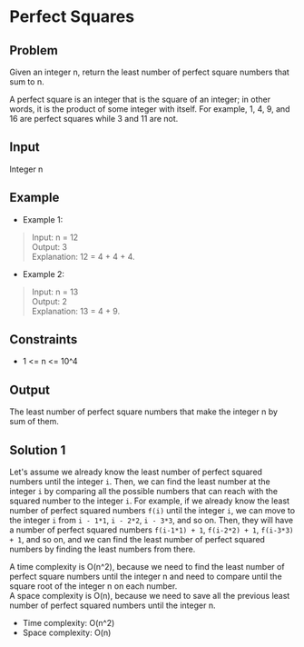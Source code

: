 # Perfect Squares

## Problem

Given an integer n, return the least number of perfect square numbers that sum to n.

A perfect square is an integer that is the square of an integer; in other words, it is the product of some integer with itself. For example, 1, 4, 9, and 16 are perfect squares while 3 and 11 are not.

## Input

Integer n

## Example

- Example 1:

>Input: n = 12  
Output: 3  
Explanation: 12 = 4 + 4 + 4.

- Example 2:

>Input: n = 13  
Output: 2  
Explanation: 13 = 4 + 9.

## Constraints

- 1 <= n <= 10^4

## Output

The least number of perfect square numbers that make the integer n by sum of them.

## Solution 1

Let's assume we already know the least number of perfect squared numbers until the integer `i`. Then, we can find the least number at the integer `i` by comparing all the possible numbers that can reach with the squared number to the integer `i`. For example, if we already know the least number of perfect squared numbers `f(i)` until the integer `i`, we can move to the integer `i` from `i - 1*1`, `i - 2*2`, `i - 3*3`, and so on. Then, they will have a number of perfect squared numbers `f(i-1*1) + 1`, `f(i-2*2) + 1`, `f(i-3*3) + 1`, and so on, and we can find the least number of perfect squared numbers by finding the least numbers from there.

A time complexity is O(n^2), because we need to find the least number of perfect square numbers until the integer n and need to compare until the square root of the integer n on each number.  
A space complexity is O(n), because we need to save all the previous least number of perfect squared numbers until the integer n.

- Time complexity: O(n^2)
- Space complexity: O(n)

